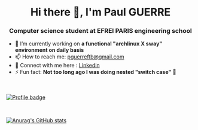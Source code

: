 <h1 align="center">Hi there 👋, I'm Paul GUERRE</h1>
<h3 align="center">Computer science student at EFREI PARIS engineering school</h3>

- 🔭 I’m currently working on **a functional "archlinux X sway" environment on daily basis**
- 📫 How to reach me: pguerreftb@gmail.com
- 📘 Connect with me here : <a href="https://www.linkedin.com/in/paul-guerre" target="blank">Linkedin</a>
- ⚡ Fun fact: **Not too long ago I was doing nested "switch case"** 🤡

<br/>

[![Profile badge](https://www.codewars.com/users/Paulobergine/badges/large)](https://www.codewars.com/users/Paulobergine)

<br/>

[![Anurag's GitHub stats](https://github-readme-stats.vercel.app/api?username=Paulobergine&hide=contribs,issues,prs)](https://github.com/anuraghazra/github-readme-stats)

